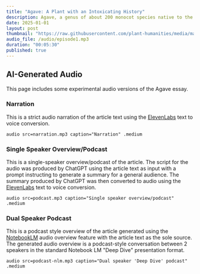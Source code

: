 ```yaml
---
title: "Agave: A Plant with an Intoxicating History"
description: Agave, a genus of about 200 monocot species native to the Americas, is best known today as the source of tequila. Beyond spirits, agave has long held cultural, religious, and environmental significance, shaping ancient Amerindian life, European botany, Mexican identity, and modern sustainability efforts.
date: 2025-01-01
layout: post
thumbnail: "https://raw.githubusercontent.com/plant-humanities/media/main/thumbnails/agave.jpg"
audio_file: /audio/episode1.mp3
duration: "00:05:30"
published: true
---
```


<style>
  iframe[src*="audio"] { margin: 2em 0; }
</style>

## AI-Generated Audio

This page includes some experimental audio versions of the Agave essay.

### Narration

This is a strict audio narration of the article text using the [ElevenLabs](https://elevenlabs.io/) text to voice conversion.

`audio src=narration.mp3 caption="Narration" .medium`

### Single Speaker Overview/Podcast

This is a single-speaker overview/podcast of the article.  The script for the audio was produced by ChatGPT using the article text as input with a prompt instructing to generate a summary for a general audience.  The summary produced by ChatGPT was then converted to audio using the [ElevenLabs](https://elevenlabs.io/) text to voice conversion.

`audio src=podcast.mp3 caption="Single speaker overview/podcast" .medium`

### Dual Speaker Podcast

This is a podcast style overview of the article generated using the [NotebookLM](https://notebooklm.google.com/) audio overview feature with the article text as the sole source.  The generated audio overview is a podcast-style conversation between 2 speakers in the standard Notebook LM "Deep Dive" presentation format.

`audio src=podcast-nlm.mp3 caption="Dual speaker 'Deep Dive' podcast" .medium`
